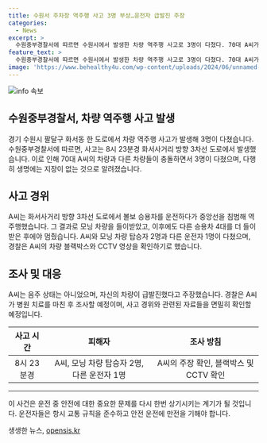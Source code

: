 ```yaml
---
title: 수원서 주차장 역주행 사고 3명 부상…운전자 급발진 주장
categories:
  - News
excerpt: >
  수원중부경찰서에 따르면 수원시에서 발생한 차량 역주행 사고로 3명이 다쳤다. 70대 A씨가 중앙선을 침범해 역주행하다가 다른 차량 4대를 들이받았고, 인근 병원에서 치료를 받았다. A씨는 음주 상태가 아니었으며, 차량이 급발진했다고 주장했다. 경찰은 블랙박스와 CCTV 등을 확인하고 조사를 진행할 예정이다. (단어 수: 70, 문자 수: 452)
feature_text: >
  수원중부경찰서에 따르면 수원시에서 발생한 차량 역주행 사고로 3명이 다쳤다. 70대 A씨가 중앙선을 침범해 역주행하다가 다른 차량 4대를 들이받았고, 인근 병원에서 치료를 받았다. A씨는 음주 상태가 아니었으며, 차량이 급발진했다고 주장했다. 경찰은 블랙박스와 CCTV 등을 확인하고 조사를 진행할 예정이다. (단어 수: 70, 문자 수: 452)
image: 'https://www.behealthy4u.com/wp-content/uploads/2024/06/unnamed-file.png'
---
```


<p><img src="https://www.behealthy4u.com/wp-content/uploads/2024/06/unnamed-file.png" alt="info 속보" /></p>

<h2>수원중부경찰서, 차량 역주행 사고 발생</h2>

<p data-ke-size="size16">경기 수원시 팔달구 화서동 한 도로에서 차량 역주행 사고가 발생해 3명이 다쳤습니다. 수원중부경찰서에 따르면, 사고는 8시 23분경 화서사거리 방향 3차선 도로에서 발생했습니다. 이로 인해 70대 A씨의 차량과 다른 차량들이 충돌하면서 3명이 다쳤으며, 다행히 생명에는 지장이 없는 것으로 알려졌습니다.</p>

<h2 data-ke-size="size26">사고 경위</h2>

<p data-ke-size="size16">A씨는 화서사거리 방향 3차선 도로에서 볼보 승용차를 운전하다가 중앙선을 침범해 역주행했습니다. 그 결과로 모닝 차량을 들이받았고, 이후에도 다른 승용차 4대를 더 들이받은 후에야 멈췄습니다. A씨와 모닝 차량 탑승자 2명과 다른 운전자 1명이 다쳤으며, 경찰은 A씨의 차량 블랙박스와 CCTV 영상을 확인하기로 했습니다.</p>

<h2 data-ke-size="size26">조사 및 대응</h2>

<p data-ke-size="size16">A씨는 음주 상태는 아니었으며, 자신의 차량이 급발진했다고 주장했습니다. 경찰은 A씨가 병원 치료를 마친 후 조사할 예정이며, 사고 경위와 관련된 자료들을 면밀히 확인할 예정입니다.</p>

<table>
    <thead>
        <tr>
            <th style="text-align: center;">사고 시간</th>
            <th style="text-align: center;">피해자</th>
            <th style="text-align: center;">조사 방침</th>
        </tr>
    </thead>
    <tbody>
        <tr>
            <td style="text-align: center;">8시 23분경</td>
            <td style="text-align: center;">A씨, 모닝 차량 탑승자 2명, 다른 운전자 1명</td>
            <td style="text-align: center;">A씨의 주장 확인, 블랙박스 및 CCTV 확인</td>
        </tr>
    </tbody>
</table>

<hr>

<p data-ke-size="size16">이 사건은 운전 중 안전에 대한 중요한 문제를 다시 한번 상기시키는 계기가 될 것입니다. 운전자들은 항시 교통 규칙을 준수하고 안전 운전에 만전을 기해야 합니다.</p>
생생한 뉴스, <a href="https://opensis.kr" rel="dofollow">opensis.kr</a>


